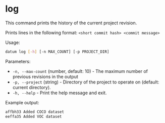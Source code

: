 # log

This command prints the history of the current project revision.

Prints lines in the following format:
`<short commit hash> <commit message>`

Usage:

``` bash
datum log [-h] [-n MAX_COUNT] [-p PROJECT_DIR]
```

Parameters:
- `-n, --max-count` (number, default: 10) - The maximum number of
  previous revisions in the output
- `-p, --project` (string) - Directory of the project to operate on
  (default: current directory).
- `-h, --help` - Print the help message and exit.

Example output:

``` bash
affbh33 Added COCO dataset
eeffa35 Added VOC dataset
```
